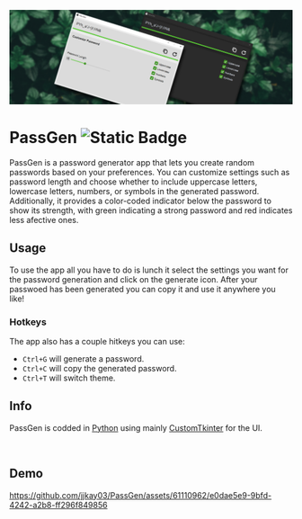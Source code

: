 <p align="center">
  <picture>
    <img src="assets/documentation/banner.png">
  </picture>
</p>


# PassGen <img alt="Static Badge" src="https://img.shields.io/badge/Python-language?logo=python&logoColor=white&color=3776AB">
PassGen is a password generator app that lets you create random passwords based on your preferences. You can customize settings such as password length and choose whether to include uppercase letters, lowercase letters, numbers, or symbols in the generated password. Additionally, it provides a color-coded indicator below the password to show its strength, with green indicating a strong password and red indicates less afective ones.

## Usage
To use the app all you have to do is lunch it select the settings you want for the password generation and click on the generate icon. 
After your passwoed has been generated you can copy it and use it anywhere you like!

### Hotkeys
The app also has a couple hitkeys you can use:
- `Ctrl+G` will generate a password.
- `Ctrl+C` will copy the generated password.
- `Ctrl+T` will switch theme. 

## Info
PassGen is codded in [Python](https://www.python.org/) using mainly [CustomTkinter](https://customtkinter.tomschimansky.com/) for the UI.

<br>

## Demo
https://github.com/jjkay03/PassGen/assets/61110962/e0dae5e9-9bfd-4242-a2b8-ff296f849856

